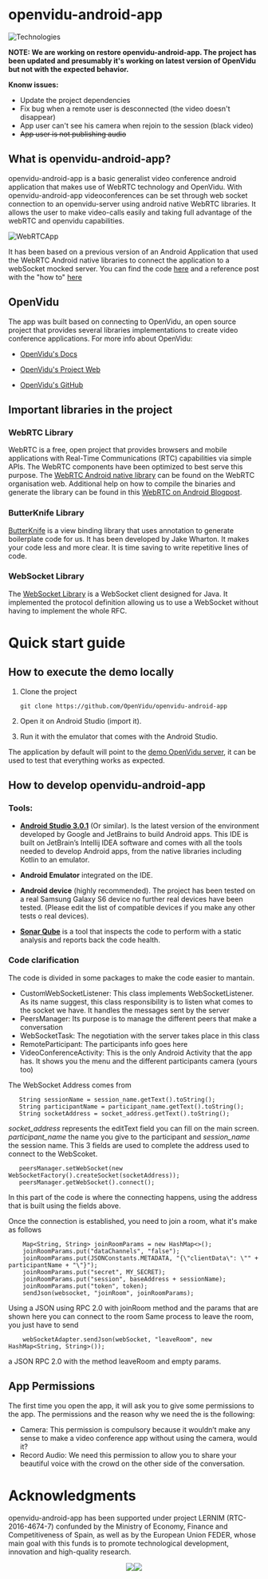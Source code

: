 # openvidu-android-app

![Technologies](GitHubImages/technologies.png)


**NOTE: We are working on restore openvidu-android-app. The project has been updated and presumably it's working on latest version of OpenVidu but not with the expected behavior.**

**Knonw issues:**

- Update the project dependencies
- Fix bug when a remote user is desconnected (the video doesn't disappear)
- App user can't see his camera when rejoin to the session (black video)
- ~~App user is not publishing audio~~

## What is openvidu-android-app?

openvidu-android-app is a basic generalist video conference android application that makes use of WebRTC technology and OpenVidu.
With openvidu-android-app videoconferences can be set through web socket connection to an openvidu-server using android native WebRTC libraries. It allows the user to make video-calls easily and taking full advantage of the webRTC and openvidu capabilities. 

![WebRTCApp](GitHubImages/WebRTCExampleAppMixed.jpg)

It has been based on a previous version of an Android Application that used the WebRTC Android native libraries to connect the application to a webSocket mocked server. You can find the code [here](https://github.com/sergiopaniego/WebRTCAndroidExample) and a reference post with the "how to" [here](https://medium.com/@SergioPaniego/tutorial-on-how-to-make-the-simplest-webrtc-android-app-daacb5c8d133)
 
## OpenVidu

The app was built based on connecting to OpenVidu, an open source project that provides several libraries implementations to create video conference applications. For more info about OpenVidu:
- [OpenVidu's Docs](http://openvidu.io/docs/home/)

- [OpenVidu's Project Web](http://openvidu.io/)

- [OpenVidu's GitHub](https://github.com/OpenVidu)


## Important libraries in the project

### WebRTC Library

WebRTC is a free, open project that provides browsers and mobile applications with Real-Time Communications (RTC) capabilities via simple APIs. The WebRTC components have been optimized to best serve this purpose.
The [WebRTC Android native library] can be found on the WebRTC organisation web. Additional help on how to compile the binaries and generate the library can be found in this [WebRTC on Android Blogpost].

### ButterKnife Library

[ButterKnife] is a view binding library that uses annotation to generate boilerplate code for us. It has been developed by Jake Wharton. It makes your code less and more clear. It is time saving to write repetitive lines of code.

### WebSocket Library
The [WebSocket Library] is a WebSocket client designed for Java. It implemented the protocol definition allowing us to use a WebSocket without having to implement the whole RFC.


# Quick start guide

## How to execute the demo locally
1. Clone the project 

   ```
   git clone https://github.com/OpenVidu/openvidu-android-app
   ```

2. Open it on Android Studio (import it). 

3. Run it with the emulator that comes with the Android Studio. 

The application by default will point to the [demo OpenVidu server], it can be used to test that everything works as expected. 

## How to develop openvidu-android-app

### Tools: 
 
- **[Android Studio 3.0.1]** (Or similar).
	Is the latest version of the environment developed by Google and JetBrains to build Android apps. This IDE is built on JetBrain’s Intellij IDEA software and comes with all the tools needed to develop Android apps, from the native libraries including Kotlin to an emulator.
  
- **Android Emulator**
	integrated on the IDE. 

- **Android device**
	(highly recommended). The project has been tested on a real Samsung Galaxy S6 device no further real devices have been tested. (Please edit the list of compatible devices if you make any other tests o real devices).

- **[Sonar Qube]**
    is a tool that inspects the code to perform with a static analysis and reports back the code health. 

### Code clarification

The code is divided in some packages to make the code easier to mantain.
 - CustomWebSocketListener: This class implements WebSocketListener. As its name suggest, this class responsibility is to listen what comes to the socket we have.
 It handles the messages sent by the server
 - PeersManager: Its purpose is to manage the different peers that make a conversation
 - WebSocketTask: The negotiation with the server takes place in this class
 - RemoteParticipant: The participants info goes here
 - VideoConferenceActivity: This is the only Android Activity that the app has. It shows you the menu and the different participants camera (yours too)
 
 The WebSocket Address comes from 
 
 ```
    String sessionName = session_name.getText().toString();
    String participantName = participant_name.getText().toString();
    String socketAddress = socket_address.getText().toString();
```
            
 *socket_address* represents the editText field you can fill on the main screen.
 *participant_name* the name you give to the participant and 
 *session_name* the session name. This 3 fields are used to complete the address used to connect to the WebScoket.
 
 ```
    peersManager.setWebSocket(new WebSocketFactory().createSocket(socketAddress));
    peersManager.getWebSocket().connect();
 ```
 
In this part of the code is where the connecting happens, using the address that is built using the fields above. 

Once the connection is established, you need to join a room, what it's make as follows
```
    Map<String, String> joinRoomParams = new HashMap<>();
    joinRoomParams.put("dataChannels", "false");
    joinRoomParams.put(JSONConstants.METADATA, "{\"clientData\": \"" + participantName + "\"}");
    joinRoomParams.put("secret", MY_SECRET);
    joinRoomParams.put("session", baseAddress + sessionName);
    joinRoomParams.put("token", token);
    sendJson(websocket, "joinRoom", joinRoomParams);
```
Using a JSON using RPC 2.0 with joinRoom method and the params that are shown here you can connect to the room
Same process to leave the room, you just have to send 
```
    webSocketAdapter.sendJson(webSocket, "leaveRoom", new HashMap<String, String>());
```
a JSON RPC 2.0 with the method leaveRoom and empty params.
	
## App Permissions
The first time you open the app, it will ask you to give some permissions to the app. The permissions and the reason why we need the is the following:
-	Camera: This permission is compulsory because it wouldn’t make any sense to make a video conference app without using the camera, would it?
-	Record Audio: We need this permission to allow you to share your beautiful voice with the crowd on the other side of the conversation.

# Acknowledgments 

openvidu-android-app has been supported under project LERNIM (RTC-2016-4674-7) confunded by the Ministry of Economy, Finance and Competitiveness of Spain, as well as by the European Union FEDER, whose main goal with this funds is to promote technological development, innovation and high-quality research.

<p align="center"><img src="https://github.com/OpenVidu/openvidu-android-app/blob/master/GitHubImages/footer-ministerio-economia-400-optimized.png?raw=true"/><img src="https://github.com/OpenVidu/openvidu-android-app/blob/master/GitHubImages/footer-european-union-400-optimized.png?raw=true"/></p>


[WebRTC Android native library]: https://webrtc.org/native-code/android/
[WebRTC on Android Blogpost]: https://medium.com/@silvestr1994/webrtc-on-android-part-1-building-b6982aad4b49
[ButterKnife]: http://jakewharton.github.io/butterknife/
[WebSocket Library]: https://github.com/TakahikoKawasaki/nv-websocket-client
[demo OpenVidu server]: https://demos.openvidu.io/basic-videoconference/
[Android Studio 3.0.1]: https://developer.android.com/studio/index.html
[Sonar Qube]: https://www.sonarqube.org/
